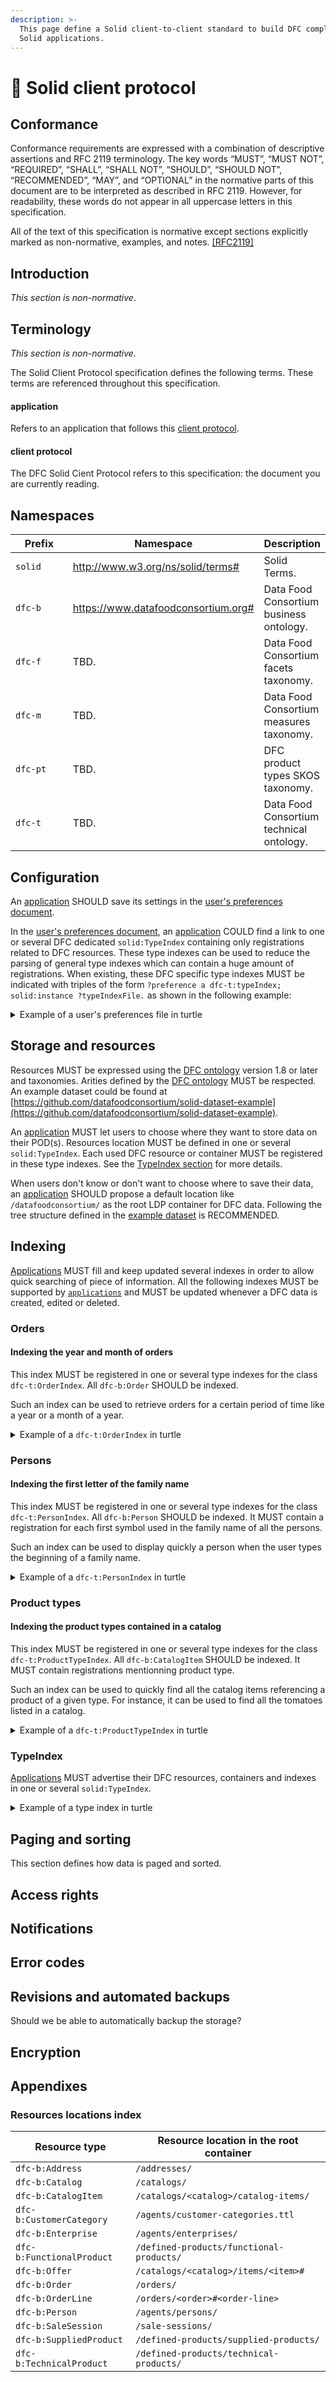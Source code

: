 ```yaml
---
description: >-
  This page define a Solid client-to-client standard to build DFC compliant
  Solid applications.
---
```


# 🚧 Solid client protocol

## Conformance

Conformance requirements are expressed with a combination of descriptive assertions and RFC 2119 terminology. The key words “MUST”, “MUST NOT”, “REQUIRED”, “SHALL”, “SHALL NOT”, “SHOULD”, “SHOULD NOT”, “RECOMMENDED”, “MAY”, and “OPTIONAL” in the normative parts of this document are to be interpreted as described in RFC 2119. However, for readability, these words do not appear in all uppercase letters in this specification.

All of the text of this specification is normative except sections explicitly marked as non-normative, examples, and notes. [\[RFC2119\]](file:///home/malecoq/Projets/Mycelium/specs/index.html#biblio-rfc2119)

## Introduction

_This section is non-normative_.

## Terminology

_This section is non-normative._

The Solid Client Protocol specification defines the following terms. These terms are referenced throughout this specification.

#### application

Refers to an application that follows this [client protocol](solid-client-protocol.md#client-protocol).

#### client protocol

The DFC Solid Cient Protocol refers to this specification: the document you are currently reading.

## Namespaces

<table><thead><tr><th width="249">Prefix</th><th>Namespace</th><th>Description</th></tr></thead><tbody><tr><td><code>solid</code></td><td><a href="http://www.w3.org/ns/solid/terms">http://www.w3.org/ns/solid/terms#</a></td><td>Solid Terms.</td></tr><tr><td><code>dfc-b</code></td><td><a href="https://www.datafoodconsortium.org">https://www.datafoodconsortium.org#</a></td><td>Data Food Consortium business ontology.</td></tr><tr><td><code>dfc-f</code></td><td>TBD.</td><td>Data Food Consortium facets taxonomy.</td></tr><tr><td><code>dfc-m</code></td><td>TBD.</td><td>Data Food Consortium measures taxonomy.</td></tr><tr><td><code>dfc-pt</code></td><td>TBD.</td><td>DFC product types SKOS taxonomy.</td></tr><tr><td><code>dfc-t</code></td><td>TBD.</td><td>Data Food Consortium technical ontology.</td></tr></tbody></table>

## Configuration

An [application](solid-client-protocol.md#application) SHOULD save its settings in the [user's preferences document](https://solid.github.io/webid-profile/#private-preferences).

In the [user's preferences document](https://solid.github.io/webid-profile/#private-preferences), an [application](solid-client-protocol.md#application) COULD find a link to one or several DFC dedicated `solid:TypeIndex` containing only registrations related to DFC resources. These type indexes can be used to reduce the parsing of general type indexes which can contain a huge amount of registrations. When existing, these DFC specific type indexes MUST be indicated with triples of the form `?preference a dfc-t:typeIndex; solid:instance ?typeIndexFile.` as shown in the following example:

<details>

<summary>Example of a user's preferences file in turtle</summary>

```turtle
@base <https://example.pod/username>.
@prefix solid: <http://www.w3.org/ns/solid/terms#>.
@prefix dfc-t: <TDB>.

<#types-indexes> a dfc-t:typeIndex; 
    solid:instance </datafoodconsortium/publicTypeIndex.ttl>,
        </datafoodconsortium/privateTypeIndex.ttl>.
```

</details>

## Storage and resources

Resources MUST be expressed using the [DFC ontology](semantic-specifications/) version 1.8 or later and taxonomies. Arities defined by the [DFC ontology](semantic-specifications/) MUST be respected. An example dataset could be found at [https://github.com/datafoodconsortium/solid-dataset-example](https://github.com/datafoodconsortium/solid-dataset-example).

An [application](solid-client-protocol.md#application) MUST let users to choose where they want to store data on their POD(s). Resources location MUST be defined in one or several `solid:TypeIndex`. Each used DFC resource or container MUST be registered in these type indexes. See the [TypeIndex section](solid-client-protocol.md#typeindex) for more details.

When users don't know or don't want to choose where to save their data, an [application](solid-client-protocol.md#application) SHOULD propose a default location like `/datafoodconsortium/` as the root LDP container for DFC data. Following the tree structure defined in the [example dataset](https://github.com/datafoodconsortium/solid-dataset-example) is RECOMMENDED.

## Indexing

[Applications](solid-client-protocol.md#application) MUST fill and keep updated several indexes in order to allow quick searching of piece of information. All the following indexes MUST be supported by [`applications`](solid-client-protocol.md#application) and MUST be updated whenever a DFC data is created, edited or deleted.

### Orders

#### Indexing the year and month of orders

This index MUST be registered in one or several type indexes for the class `dfc-t:OrderIndex`. All `dfc-b:Order` SHOULD be indexed.

Such an index can be used to retrieve orders for a certain period of time like a year or a month of a year.

<details>

<summary>Example of a <code>dfc-t:OrderIndex</code> in turtle</summary>

```turtle
@base <https://example.pod/username/datafoodconsortium>.
@prefix solid: <http://www.w3.org/ns/solid/terms#>.
@prefix dfc-b: <https://www.datafoodconsortium.org#>.
@prefix dfc-m: <TBD>.
@prefix index: <TBD>.
@prefix dfc-t: <TBD>.

<>
    a index:Index, dfc-t:OrderIndex;
    a solid:ListedDocument;
    
<#1>
    a index:Registration;
    index:year 2022;
    index:month 12;
    solid:instance </orders/order2.ttl>.
    
<#2>
    a index:Registration;
    index:year 2022;
    index:month 11;
    solid:instance </orders/order1.ttl>.
```

</details>

### Persons

#### Indexing the first letter of the family name

This index MUST be registered in one or several type indexes for the class `dfc-t:PersonIndex`. All `dfc-b:Person` SHOULD be indexed. It MUST contain a registration for each first symbol used in the family name of all the persons.

Such an index can be used to display quickly a person when the user types the beginning of a family name.

<details>

<summary>Example of a <code>dfc-t:PersonIndex</code> in turtle</summary>

```turtle
@base <https://example.pod/username/datafoodconsortium>.
@prefix solid: <http://www.w3.org/ns/solid/terms#>.
@prefix dfc-b: <https://www.datafoodconsortium.org#>.
@prefix index: <TDB>.
@prefix dfc-t: <TBD>.

<>
    a index:Index, dfc-t:PersonIndex;
    a solid:ListedDocument;
    index:forProperty dfc-b:familyName.

# This is indexing persons with a family name starting with the letter "a".
<#ab09fd> a index:Registration;
    index:strstarts "a";
    solid:instance  </agents/persons/person32.ttl>, </agents/persons/person12.ttl>.

# This is indexing persons with a family name starting with the letter "b".
<#zx45yh> a index:Registration;
    index:strstarts "b";
    solid:instance  </agents/persons/person56.ttl>, </agents/persons/person78.ttl>.

# This is indexing persons with a family name starting with the letter "z".
<#sk17vb> a index:Registration;
    index:strstarts "z";
    solid:instance  </agents/persons/person2.ttl>, </agents/persons/person63.ttl>.
```

</details>

### Product types

#### Indexing the product types contained in a catalog

This index MUST be registered in one or several type indexes for the class `dfc-t:ProductTypeIndex`. All `dfc-b:CatalogItem` SHOULD be indexed. It MUST contain registrations mentionning product type.

Such an index can be used to quickly find all the catalog items referencing a product of a given type. For instance, it can be used to find all the tomatoes listed in a catalog.

<details>

<summary>Example of a <code>dfc-t:ProductTypeIndex</code> in turtle</summary>

```turtle
@base <https://example.pod/username/datafoodconsortium>.
@prefix solid: <http://www.w3.org/ns/solid/terms#>.
@prefix dfc-pt: <https://www.datafoodconsortium.org/productTypes#>.
@prefix index: <TBD>.
@prefix dfc-t: <TBD>.

<>
    a index:Index, dfc-t:ProductTypeIndex;
    a solid:ListedDocument.

<#ab09fd> a index:Registration;
    solid:instance </catalogs/default/catalog-items/artichoke.ttl>;
    index:mentions dfc-pt:artichoke.
    
<#tf76pl> a index:Registration;
    solid:instance 
        </catalogs/default/catalog-items/round-tomato.ttl>,
        </catalogs/default/catalog-items/cherry-tomato.ttl>;
    index:mentions dfc-pt:tomato.
```

</details>

### TypeIndex

[Applications](solid-client-protocol.md#application) MUST advertise their DFC resources, containers and indexes in one or several `solid:TypeIndex`.

<details>

<summary>Example of a type index in turtle</summary>

```turtle
@base <https://example.pod/username/datafoodconsortium>.
@prefix solid: <http://www.w3.org/ns/solid/terms#>.
@prefix dfc-b: <https://www.datafoodconsortium.org#>.
@prefix index: <TBD>.

<>
    a solid:TypeIndex;
    a solid:ListedDocument.

<#addresses> a solid:TypeRegistration;
    solid:forClass dfc-b:Address;
    solid:instanceContainer </addresses/>.
    
<#persons> a solid:TypeRegistration;
    solid:forClass dfc-b:Person;
    solid:instanceContainer </agents/person/>.
    
<#enterprises> a solid:TypeRegistration;
    solid:forClass dfc-b:Enterprise;
    solid:instanceContainer </agents/enterprises/>.
    
<#customer-categories> a solid:TypeRegistration;
    solid:forClass dfc-b:CustomerCategory;
    solid:instance </agents/customer-categories.ttl>.
    
<#catalogs> a solid:TypeRegistration;
    solid:forClass dfc-b:Catalog;
    solid:instanceContainer </catalogs/>.
    
<#catalog-items> a solid:TypeRegistration;
    solid:forClass dfc-b:CatalogItem;
    solid:instanceContainer </catalog-items/>.
    
<#functional-products> a solid:TypeRegistration;
    solid:forClass dfc-b:FunctionalProduct;
    solid:instanceContainer </defined-products/functional-products/>.
    
<#supplied-products> a solid:TypeRegistration;
    solid:forClass dfc-b:SuppliedProduct;
    solid:instanceContainer </defined-products/supplied-products/>.
    
<#technical-products> a solid:TypeRegistration;
    solid:forClass dfc-b:TechnicalProduct;
    solid:instanceContainer </defined-products/technical-products/>.
    
<#orders> a solid:TypeRegistration;
    solid:forClass dfc-b:Order;
    solid:instanceContainer </orders/>.
    
<#sale-sessions> a solid:TypeRegistration;
    solid:forClass dfc-b:SaleSession;
    solid:instanceContainer </sale-sessions/>.
    
<#person-index> a solid:TypeRegistration;
    solid:forClass index:PersonIndex;
    solid:instance </agents/persons/index0.ttl>.
    
<#product-type-index> a solid:TypeRegistration;
    solid:forClass index:ProductTypeIndex;
    solid:instance </catalogs/default/index0.ttl>.

<#order-index> a solid:TypeRegistration;
    solid:forClass index:OrderIndex;
    solid:instance </orders/index0.ttl>.
```

</details>

## Paging and sorting

This section defines how data is paged and sorted.

## Access rights

## Notifications

## Error codes

## Revisions and automated backups

Should we be able to automatically backup the storage?

## Encryption

## Appendixes

### Resources locations index

| Resource type             | Resource location in the root container  |
| ------------------------- | ---------------------------------------- |
| `dfc-b:Address`           | `/addresses/`                            |
| `dfc-b:Catalog`           | `/catalogs/`                             |
| `dfc-b:CatalogItem`       | `/catalogs/<catalog>/catalog-items/`     |
| `dfc-b:CustomerCategory`  | `/agents/customer-categories.ttl`        |
| `dfc-b:Enterprise`        | `/agents/enterprises/`                   |
| `dfc-b:FunctionalProduct` | `/defined-products/functional-products/` |
| `dfc-b:Offer`             | `/catalogs/<catalog>/items/<item>#`      |
| `dfc-b:Order`             | `/orders/`                               |
| `dfc-b:OrderLine`         | `/orders/<order>#<order-line>`           |
| `dfc-b:Person`            | `/agents/persons/`                       |
| `dfc-b:SaleSession`       | `/sale-sessions/`                        |
| `dfc-b:SuppliedProduct`   | `/defined-products/supplied-products/`   |
| `dfc-b:TechnicalProduct`  | `/defined-products/technical-products/`  |
